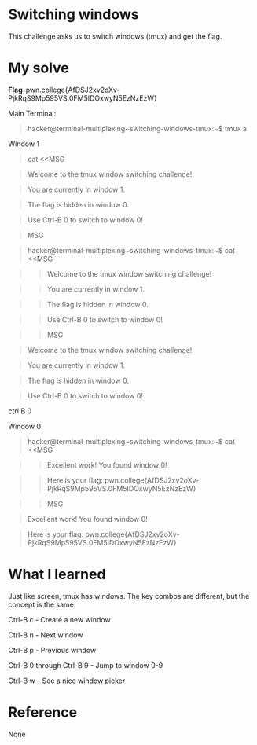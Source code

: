 # Switching windows
This challenge asks us to switch windows (tmux) and get the flag.
# My solve
**Flag**-pwn.college{AfDSJ2xv2oXv-PjkRqS9Mp595VS.0FM5IDOxwyN5EzNzEzW}

Main Terminal:

>hacker@terminal-multiplexing~switching-windows-tmux:~$ tmux a

Window 1

> cat <<MSG

>Welcome to the tmux window switching challenge!

>You are currently in window 1.

>The flag is hidden in window 0.

>Use Ctrl-B 0 to switch to window 0!

>MSG

>hacker@terminal-multiplexing~switching-windows-tmux:~$  cat <<MSG

> > Welcome to the tmux window switching challenge!

> > You are currently in window 1.

> > The flag is hidden in window 0.

> > Use Ctrl-B 0 to switch to window 0!

> > MSG

>Welcome to the tmux window switching challenge!

>You are currently in window 1.

>The flag is hidden in window 0.

>Use Ctrl-B 0 to switch to window 0!

ctrl B 0

Window 0

>hacker@terminal-multiplexing~switching-windows-tmux:~$  cat <<MSG

> > Excellent work! You found window 0!

> > Here is your flag: pwn.college{AfDSJ2xv2oXv-PjkRqS9Mp595VS.0FM5IDOxwyN5EzNzEzW}

> > MSG

>Excellent work! You found window 0!

>Here is your flag: pwn.college{AfDSJ2xv2oXv-PjkRqS9Mp595VS.0FM5IDOxwyN5EzNzEzW}

# What I learned
Just like screen, tmux has windows. The key combos are different, but the concept is the same:

Ctrl-B c - Create a new window

Ctrl-B n - Next window

Ctrl-B p - Previous window

Ctrl-B 0 through Ctrl-B 9 - Jump to window 0-9

Ctrl-B w - See a nice window picker

# Reference
None
